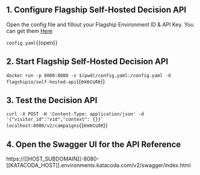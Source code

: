

## 1. Configure Flagship Self-Hosted Decision API

Open the config file and fillout your Flagship Environment ID & API Key.
You can get them [Here](https://app.flagship.io/)

`config.yaml`{{open}}

## 2. Start Flagship Self-Hosted Decision API

`docker run -p 8080:8080 -v $(pwd)/config.yaml:/config.yaml -d flagshipio/self-hosted-api`{{execute}}

## 3. Test the Decision API

`curl -X POST -H 'Content-Type: application/json' -d '{"visitor_id":"vid","context": {}}' localhost:8080/v2/campaigns`{{execute}}

## 4. Open the Swagger UI for the API Reference

https://[[HOST_SUBDOMAIN]]-8080-[[KATACODA_HOST]].environments.katacoda.com/v2/swagger/index.html


